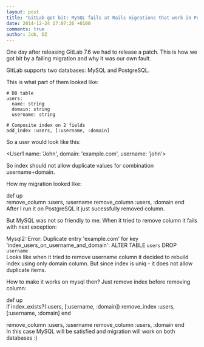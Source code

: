 ```yaml
---
layout: post
title: "GitLab got bit: MySQL fails at Rails migrations that work in PostgreSQL"
date: 2014-12-24 17:07:26 +0100
comments: true
author: Job, DZ
---
```


One day after releasing GitLab 7.6 we had to release a patch. This is how we
got bit by a failing migration and why it was our own fault.

GitLab supports two databases: MySQL and PostgreSQL.

This is what part of them looked like:

```
# DB table
users:
  name: string
  domain: string
  username: string

# Composite index on 2 fields
add_index :users, [:username, :domain]
```

So a user would look like this:

<User1 name: 'John', domain: 'example.com', username: 'john'>  

So index should not allow duplicate values for combination username+domain.

How my migration looked like:

def up  
remove_column :users, :username
remove_column :users, :domain
end  
After I run it on PostgreSQL it just sucessfully removed column.

But MySQL was not so friendly to me. When it tried to remove column it fails with next exception:

Mysql2::Error: Duplicate entry 'example.com' for key 'index_users_on_username_and_domain': ALTER TABLE `users` DROP `username`  
Looks like when it tried to remove username column it decided to rebuild index using only domain column.
But since index is uniq - it does not allow duplicate items.

How to make it works on mysql then? Just remove index before removing column:

def up  
if index_exists?(:users, [:username, :domain])
remove_index :users, [:username, :domain]
end

remove_column :users, :username
remove_column :users, :domain
end  
In this case MySQL will be satisfied and migration will work on both databases :)
